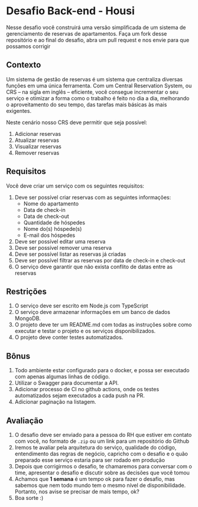 # Desafio Back-end - Housi

Nesse desafio você construirá uma versão simplificada de um sistema de gerenciamento de reservas de apartamentos.
Faça um fork desse repositório e ao final do desafio, abra um pull request e nos envie para que possamos corrigir
## Contexto

Um sistema de gestão de reservas é um sistema que centraliza diversas funções em uma única ferramenta. Com um Central Reservation System, ou CRS – na sigla em inglês – eficiente, você consegue incrementar o seu serviço e otimizar a forma como o trabalho é feito no dia a dia, melhorando o aproveitamento do seu tempo, das tarefas mais básicas às mais exigentes.

Neste cenário nosso CRS deve permitir que seja possível:
1. Adicionar reservas
2. Atualizar reservas
3. Visualizar reservas
4. Remover reservas


## Requisitos

Você deve criar um serviço com os seguintes requisitos:

1. Deve ser possível criar reservas com as seguintes informações:
	* Nome do apartamento
	* Data de check-in
	* Data de check-out
	* Quantidade de hóspedes
	* Nome do(s) hóspede(s)
	* E-mail dos hóspedes 
2. Deve ser possível editar uma reserva
3. Deve ser possível remover uma reserva
4. Deve ser possível listar as reservas já criadas
5. Deve ser possível filtrar as reservas por data de check-in e check-out
6. O serviço deve garantir que não exista conflito de datas entre as reservas


## Restrições

1. O serviço deve ser escrito em Node.js com TypeScript
2. O serviço deve armazenar informações em um banco de dados MongoDB.
3. O projeto deve ter um README.md com todas as instruções sobre como executar e testar o projeto e os serviços disponibilizados.
4. O projeto deve conter testes automatizados.

## Bônus
1. Todo ambiente estar configurado para o docker, e possa ser executado com apenas algumas linhas de código.
2. Utilizar o Swagger para documentar a API.
3. Adicionar processo de CI no github actions, onde os testes automatizados sejam executados a cada push na PR.
4. Adicionar paginação na listagem.

## Avaliação

1. O desafio deve ser enviado para a pessoa do RH que estiver em contato com você, no formato de `.zip` ou um link para um repositório do Github
2. Iremos te avaliar pela arquitetura do serviço, qualidade do código, entendimento das regras de negócio, capricho com o desafio e o quão preparado esse serviço estaria para ser rodado em produção
3. Depois que corrigirmos o desafio, te chamaremos para conversar com o time, apresentar o desafio e discutir sobre as decisões que você tomou
4. Achamos que **1 semana** é um tempo ok para fazer o desafio, mas sabemos que nem todo mundo tem o mesmo nível de disponibilidade. Portanto, nos avise se precisar de mais tempo, ok?
5. Boa sorte :)

